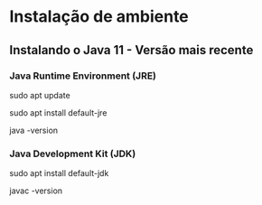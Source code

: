 # Instalação de ambiente

## Instalando o Java 11 - Versão mais recente

### Java Runtime Environment (JRE)

sudo apt update

sudo apt install default-jre

java -version


### Java Development Kit (JDK)

sudo apt install default-jdk

javac -version
